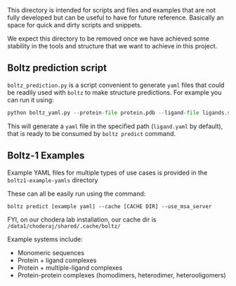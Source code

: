 This directory is intended for scripts and files and examples that are not fully developed but
can be useful to have for future reference. Basically an space for quick and dirty scripts and
snippets.

We expect this directory to be removed once we have achieved some stability in the tools and
structure that we want to achieve in this project.


## Boltz prediction script
`boltz_prediction.py` is a script convenient to generate `yaml` files that could be readily
used with `boltz` to make structure predictions. For example you can run it using:

```python
python boltz_yaml.py --protein-file protein.pdb --ligand-file ligands.sdf --protein-id MYPROTEIN --output-yaml MYPROTEIN_ligands.yaml
```

This will generate a `yaml` file in the specified path (`ligand.yaml` by default), that is ready
to be consumed by `boltz predict` command.

## Boltz-1 Examples 
Example YAML files for multiple types of use cases is provided in the `boltz1-example-yamls` directory

These can all be easily run using the command: 
```
boltz predict [example yaml] --cache [CACHE DIR] --use_msa_server
```
FYI, on our chodera lab installation, our cache dir is `/data1/choderaj/shared/.cache/boltz/`

Example systems include: 
- Monomeric sequences
- Protein + ligand complexes
- Protein + multiple-ligand complexes
- Protein-protein complexes (homodimers, heterodimer, heterooligomers)
